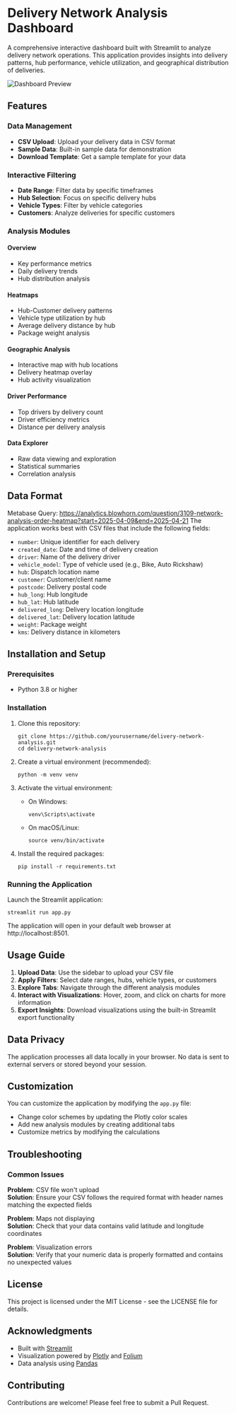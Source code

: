 # Delivery Network Analysis Dashboard

A comprehensive interactive dashboard built with Streamlit to analyze delivery network operations. This application provides insights into delivery patterns, hub performance, vehicle utilization, and geographical distribution of deliveries.

![Dashboard Preview](https://via.placeholder.com/800x450?text=Delivery+Network+Analysis+Dashboard)

## Features

### Data Management
- **CSV Upload**: Upload your delivery data in CSV format
- **Sample Data**: Built-in sample data for demonstration
- **Download Template**: Get a sample template for your data

### Interactive Filtering
- **Date Range**: Filter data by specific timeframes
- **Hub Selection**: Focus on specific delivery hubs
- **Vehicle Types**: Filter by vehicle categories
- **Customers**: Analyze deliveries for specific customers

### Analysis Modules

#### Overview
- Key performance metrics
- Daily delivery trends
- Hub distribution analysis

#### Heatmaps
- Hub-Customer delivery patterns
- Vehicle type utilization by hub
- Average delivery distance by hub
- Package weight analysis

#### Geographic Analysis
- Interactive map with hub locations
- Delivery heatmap overlay
- Hub activity visualization

#### Driver Performance
- Top drivers by delivery count
- Driver efficiency metrics
- Distance per delivery analysis

#### Data Explorer
- Raw data viewing and exploration
- Statistical summaries
- Correlation analysis

## Data Format
Metabase Query: https://analytics.blowhorn.com/question/3109-network-analysis-order-heatmap?start=2025-04-09&end=2025-04-21
The application works best with CSV files that include the following fields:
- `number`: Unique identifier for each delivery
- `created_date`: Date and time of delivery creation
- `driver`: Name of the delivery driver
- `vehicle_model`: Type of vehicle used (e.g., Bike, Auto Rickshaw)
- `hub`: Dispatch location name
- `customer`: Customer/client name
- `postcode`: Delivery postal code
- `hub_long`: Hub longitude
- `hub_lat`: Hub latitude
- `delivered_long`: Delivery location longitude
- `delivered_lat`: Delivery location latitude
- `weight`: Package weight
- `kms`: Delivery distance in kilometers

## Installation and Setup

### Prerequisites
- Python 3.8 or higher

### Installation

1. Clone this repository:
   ```
   git clone https://github.com/yourusername/delivery-network-analysis.git
   cd delivery-network-analysis
   ```

2. Create a virtual environment (recommended):
   ```
   python -m venv venv
   ```

3. Activate the virtual environment:
   - On Windows:
     ```
     venv\Scripts\activate
     ```
   - On macOS/Linux:
     ```
     source venv/bin/activate
     ```

4. Install the required packages:
   ```
   pip install -r requirements.txt
   ```

### Running the Application

Launch the Streamlit application:
```
streamlit run app.py
```

The application will open in your default web browser at http://localhost:8501.

## Usage Guide

1. **Upload Data**: Use the sidebar to upload your CSV file
2. **Apply Filters**: Select date ranges, hubs, vehicle types, or customers
3. **Explore Tabs**: Navigate through the different analysis modules
4. **Interact with Visualizations**: Hover, zoom, and click on charts for more information
5. **Export Insights**: Download visualizations using the built-in Streamlit export functionality

## Data Privacy

The application processes all data locally in your browser. No data is sent to external servers or stored beyond your session.

## Customization

You can customize the application by modifying the `app.py` file:
- Change color schemes by updating the Plotly color scales
- Add new analysis modules by creating additional tabs
- Customize metrics by modifying the calculations

## Troubleshooting

### Common Issues

**Problem**: CSV file won't upload  
**Solution**: Ensure your CSV follows the required format with header names matching the expected fields

**Problem**: Maps not displaying  
**Solution**: Check that your data contains valid latitude and longitude coordinates

**Problem**: Visualization errors  
**Solution**: Verify that your numeric data is properly formatted and contains no unexpected values

## License

This project is licensed under the MIT License - see the LICENSE file for details.

## Acknowledgments

- Built with [Streamlit](https://streamlit.io/)
- Visualization powered by [Plotly](https://plotly.com/) and [Folium](https://python-visualization.github.io/folium/)
- Data analysis using [Pandas](https://pandas.pydata.org/)

## Contributing

Contributions are welcome! Please feel free to submit a Pull Request.
